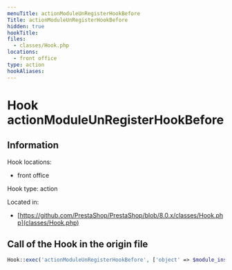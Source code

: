 ```yaml
---
menuTitle: actionModuleUnRegisterHookBefore
Title: actionModuleUnRegisterHookBefore
hidden: true
hookTitle: 
files:
  - classes/Hook.php
locations:
  - front office
type: action
hookAliases:
---
```


# Hook actionModuleUnRegisterHookBefore

## Information

Hook locations: 
  - front office

Hook type: action

Located in: 
  - [https://github.com/PrestaShop/PrestaShop/blob/8.0.x/classes/Hook.php](classes/Hook.php)

## Call of the Hook in the origin file

```php
Hook::exec('actionModuleUnRegisterHookBefore', ['object' => $module_instance, 'hook_name' => $hook_name])
```